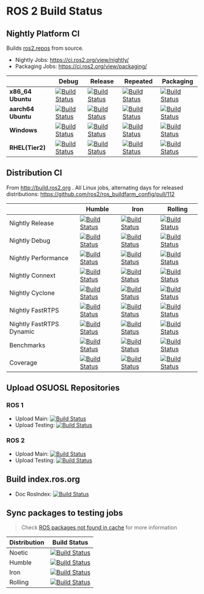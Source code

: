 # ROS 2 Build Status

## Nightly Platform CI

Builds [ros2.repos](https://raw.githubusercontent.com/ros2/ros2/master/ros2.repos) from source.

* Nightly Jobs: https://ci.ros2.org/view/nightly/
* Packaging Jobs: https://ci.ros2.org/view/packaging/

|                           | Debug                                                                             | Release                                                                               | Repeated                                                                                | Packaging                                                                                 |
|---------------------------|-----------------------------------------------------------------------------------|---------------------------------------------------------------------------------------|-----------------------------------------------------------------------------------------|-------------------------------------------------------------------------------------------|
| **x86_64 Ubuntu**  | [![Build Status][nightly-linux-debug-badge]][nightly-linux-debug]                 | [![Build Status][nightly-linux-release-badge]][nightly-linux-release]                 | [![Build Status][nightly-linux-repeated-badge]][nightly-linux-repeated]                 | [![Build Status][nightly-linux-packaging-badge]][nightly-linux-packaging]                 |
| **aarch64 Ubuntu** | [![Build Status][nightly-linux-aarch64-debug-badge]][nightly-linux-aarch64-debug] | [![Build Status][nightly-linux-aarch64-release-badge]][nightly-linux-aarch64-release] | [![Build Status][nightly-linux-aarch64-repeated-badge]][nightly-linux-aarch64-repeated] | [![Build Status][nightly-linux-aarch64-packaging-badge]][nightly-linux-aarch64-packaging] |
| **Windows**               | [![Build Status][nightly-win-debug-badge]][nightly-win-debug]                     | [![Build Status][nightly-win-release-badge]][nightly-win-release]                     | [![Build Status][nightly-win-repeated-badge]][nightly-win-repeated]                     | [![Build Status][nightly-win-packaging-badge]][nightly-win-packaging]                     |
| **RHEL(Tier2)**           | [![Build Status][nightly-linux-rhel-debug-badge]][nightly-linux-rhel-debug]                   | [![Build Status][nightly-linux-rhel-release-badge]][nightly-linux-rhel-release]                   | [![Build Status][nightly-linux-rhel-repeated-badge]][nightly-linux-rhel-repeated]                   | [![Build Status][nightly-linux-rhel-packaging-badge]][nightly-linux-rhel-packaging]                   |

## Distribution CI

From http://build.ros2.org . All Linux jobs, alternating days for released distributions: https://github.com/ros2/ros_buildfarm_config/pull/112

|  | Humble | Iron | Rolling |
|---|---|---|---|
| Nightly Release | [![Build Status][Hci-release-badge]][Hci-release] | [![Build Status][Ici-release-badge]][Ici-release] | [![Build Status][Rci-release-badge]][Rci-release] |
| Nightly Debug | [![Build Status][Hci-debug-badge]][Hci-debug] | [![Build Status][Ici-debug-badge]][Ici-debug] | [![Build Status][Rci-debug-badge]][Rci-debug] |
| Nightly Performance | [![Build Status][Hci-performance-badge]][Hci-performance] | [![Build Status][Ici-performance-badge]][Ici-performance] | [![Build Status][Rci-performance-badge]][Rci-performance] |
| Nightly Connext | [![Build Status][Hci-connext-badge]][Hci-connext] | [![Build Status][Ici-connext-badge]][Ici-connext] | [![Build Status][Rci-connext-badge]][Rci-connext] |
| Nightly Cyclone | [![Build Status][Hci-cyclone-badge]][Hci-cyclone] | [![Build Status][Ici-cyclone-badge]][Ici-cyclone] | [![Build Status][Rci-cyclone-badge]][Rci-cyclone] |
| Nightly FastRTPS | [![Build Status][Hci-fastrtps-badge]][Hci-fastrtps] | [![Build Status][Ici-fastrtps-badge]][Ici-fastrtps] | [![Build Status][Rci-fastrtps-badge]][Rci-fastrtps] |
| Nightly FastRTPS Dynamic | [![Build Status][Hci-fastrtps-dynamic-badge]][Hci-fastrtps-dynamic] | [![Build Status][Ici-fastrtps-dynamic-badge]][Ici-fastrtps-dynamic] | [![Build Status][Rci-fastrtps-dynamic-badge]][Rci-fastrtps-dynamic] |
| Benchmarks | [![Build Status][Hci-benchmark-badge]][Hci-benchmark] | [![Build Status][Ici-benchmark-badge]][Ici-benchmark] | [![Build Status][Rci-benchmark-badge]][Rci-benchmark] |
| Coverage | [![Build Status][Hci-coverage-badge]][Hci-coverage] | [![Build Status][Ici-coverage-badge]][Ici-coverage] | [![Build Status][Rci-coverage-badge]][Rci-coverage] |

## Upload OSUOSL Repositories
### ROS 1
* Upload Main: [![Build Status](https://build.ros.org/job/upload_main/badge/icon)](https://build.ros.org/job/upload_main/)
* Upload Testing: [![Build Status](https://build.ros.org/job/upload_testing/badge/icon)](https://build.ros.org/job/upload_testing/)

### ROS 2
* Upload Main: [![Build Status](https://build.ros2.org/job/upload_main/badge/icon)](https://build.ros2.org/job/upload_main/)
* Upload Testing: [![Build Status](https://build.ros2.org/job/upload_testing/badge/icon)](https://build.ros2.org/job/upload_testing/)

## Build index.ros.org
* Doc RosIndex: [![Build Status](https://build.ros.org/job/doc_rosindex/badge/icon)](https://build.ros.org/job/doc_rosindex/)

## Sync packages to testing jobs

> Check [ROS packages not found in cache](./playbook/ROS-packages-not-found-in-cache.md) for more information

| Distribution | Build Status |
| ------------ | ------------ |
| Noetic | [![Build Status](https://build.ros.org/job/Nrel_sync-packages-to-testing_focal_amd64/badge/icon)](https://build.ros.org/job/Nrel_sync-packages-to-testing_focal_amd64/) |
| Humble | [![Build Status](https://build.ros2.org/job/Hrel_sync-packages-to-testing_jammy_amd64/badge/icon)](https://build.ros2.org/job/Hrel_sync-packages-to-testing_jammy_amd64/) |
| Iron | [![Build Status](https://build.ros2.org/job/Irel_sync-packages-to-testing_jammy_amd64/badge/icon)](https://build.ros2.org/job/Irel_sync-packages-to-testing_jammy_amd64/) |
| Rolling | [![Build Status](https://build.ros2.org/job/Rrel_sync-packages-to-testing_jammy_amd64/badge/icon)](https://build.ros2.org/job/Rrel_sync-packages-to-testing_jammy_amd64/) |

[nightly-linux-debug]: https://ci.ros2.org/view/nightly/job/nightly_linux_debug
[nightly-linux-debug-badge]: https://ci.ros2.org/buildStatus/icon?job=nightly_linux_debug
[nightly-linux-release]: https://ci.ros2.org/view/nightly/job/nightly_linux_release
[nightly-linux-release-badge]: https://ci.ros2.org/buildStatus/icon?job=nightly_linux_release
[nightly-linux-repeated]: https://ci.ros2.org/view/nightly/job/nightly_linux_repeated
[nightly-linux-repeated-badge]: https://ci.ros2.org/buildStatus/icon?job=nightly_linux_repeated
[nightly-linux-packaging]: https://ci.ros2.org/view/packaging/job/packaging_linux
[nightly-linux-packaging-badge]: https://ci.ros2.org/buildStatus/icon?job=packaging_linux

[nightly-linux-aarch64-debug]: https://ci.ros2.org/view/nightly/job/nightly_linux-aarch64_debug
[nightly-linux-aarch64-debug-badge]: https://ci.ros2.org/buildStatus/icon?job=nightly_linux-aarch64_debug
[nightly-linux-aarch64-release]: https://ci.ros2.org/view/nightly/job/nightly_linux-aarch64_release
[nightly-linux-aarch64-release-badge]: https://ci.ros2.org/buildStatus/icon?job=nightly_linux-aarch64_release
[nightly-linux-aarch64-repeated]: https://ci.ros2.org/view/nightly/job/nightly_linux-aarch64_repeated
[nightly-linux-aarch64-repeated-badge]: https://ci.ros2.org/buildStatus/icon?job=nightly_linux-aarch64_repeated
[nightly-linux-aarch64-packaging]: https://ci.ros2.org/view/packaging/job/packaging_linux-aarch64
[nightly-linux-aarch64-packaging-badge]: https://ci.ros2.org/buildStatus/icon?job=packaging_linux-aarch64

[nightly-win-debug]: https://ci.ros2.org/view/nightly/job/nightly_win_deb
[nightly-win-debug-badge]: https://ci.ros2.org/buildStatus/icon?job=nightly_win_deb
[nightly-win-release]: https://ci.ros2.org/view/nightly/job/nightly_win_rel
[nightly-win-release-badge]: https://ci.ros2.org/buildStatus/icon?job=nightly_win_rel
[nightly-win-repeated]: https://ci.ros2.org/view/nightly/job/nightly_win_rep
[nightly-win-repeated-badge]: https://ci.ros2.org/buildStatus/icon?job=nightly_win_rep
[nightly-win-packaging]: https://ci.ros2.org/view/packaging/job/packaging_windows
[nightly-win-packaging-badge]: https://ci.ros2.org/buildStatus/icon?job=packaging_windows

[nightly-linux-rhel-debug]: https://ci.ros2.org/view/nightly/job/nightly_linux-rhel_debug
[nightly-linux-rhel-debug-badge]: https://ci.ros2.org/buildStatus/icon?job=nightly_linux-rhel_debug
[nightly-linux-rhel-release]: https://ci.ros2.org/view/nightly/job/nightly_linux-rhel_release
[nightly-linux-rhel-release-badge]: https://ci.ros2.org/buildStatus/icon?job=nightly_linux-rhel_release
[nightly-linux-rhel-repeated]: https://ci.ros2.org/view/nightly/job/nightly_linux-rhel_repeated
[nightly-linux-rhel-repeated-badge]: https://ci.ros2.org/buildStatus/icon?job=nightly_linux-rhel_repeated
[nightly-linux-rhel-packaging]: https://ci.ros2.org/view/packaging/job/packaging_linux-rhel
[nightly-linux-rhel-packaging-badge]: https://ci.ros2.org/buildStatus/icon?job=packaging_linux-rhel

[Hci-release-badge]: http://build.ros2.org/buildStatus/icon?job=Hci__nightly-release_ubuntu_jammy_amd64
[Hci-release]: http://build.ros2.org/view/Hci/job/Hci__nightly-release_ubuntu_jammy_amd64/
[Hci-debug-badge]: http://build.ros2.org/buildStatus/icon?job=Hci__nightly-debug_ubuntu_jammy_amd64
[Hci-debug]: http://build.ros2.org/view/Hci/job/Hci__nightly-debug_ubuntu_jammy_amd64/
[Hci-performance-badge]: http://build.ros2.org/buildStatus/icon?job=Hci__nightly-performance_ubuntu_jammy_amd64
[Hci-performance]: http://build.ros2.org/view/Hci/job/Hci__nightly-performance_ubuntu_jammy_amd64/
[Hci-connext-badge]: http://build.ros2.org/buildStatus/icon?job=Hci__nightly-connext_ubuntu_jammy_amd64
[Hci-connext]: http://build.ros2.org/view/Hci/job/Hci__nightly-connext_ubuntu_jammy_amd64/
[Hci-cyclone-badge]: http://build.ros2.org/buildStatus/icon?job=Hci__nightly-cyclonedds_ubuntu_jammy_amd64
[Hci-cyclone]: http://build.ros2.org/view/Hci/job/Hci__nightly-cyclonedds_ubuntu_jammy_amd64/
[Hci-fastrtps-badge]: http://build.ros2.org/buildStatus/icon?job=Hci__nightly-fastrtps_ubuntu_jammy_amd64
[Hci-fastrtps]: http://build.ros2.org/view/Hci/job/Hci__nightly-fastrtps_ubuntu_jammy_amd64/
[Hci-fastrtps-dynamic-badge]: http://build.ros2.org/buildStatus/icon?job=Hci__nightly-fastrtps-dynamic_ubuntu_jammy_amd64
[Hci-fastrtps-dynamic]:  http://build.ros2.org/view/Hci/job/Hci__nightly-fastrtps-dynamic_ubuntu_jammy_amd64/
[Hci-benchmark-badge]: http://build.ros2.org/buildStatus/icon?job=Hci__benchmark_ubuntu_jammy_amd64
[Hci-benchmark]: http://build.ros2.org/view/Hci/job/Hci__benchmark_ubuntu_jammy_amd64/
[Hci-coverage-badge]: https://ci.ros2.org/buildStatus/icon?job=nightly_linux_humble_coverage
[Hci-coverage]: https://ci.ros2.org/job/nightly_linux_humble_coverage/

[Ici-release-badge]: http://build.ros2.org/buildStatus/icon?job=Ici__nightly-release_ubuntu_jammy_amd64
[Ici-release]: http://build.ros2.org/view/Ici/job/Ici__nightly-release_ubuntu_jammy_amd64/
[Ici-debug-badge]: http://build.ros2.org/buildStatus/icon?job=Ici__nightly-debug_ubuntu_jammy_amd64
[Ici-debug]: http://build.ros2.org/view/Ici/job/Ici__nightly-debug_ubuntu_jammy_amd64/
[Ici-performance-badge]: http://build.ros2.org/buildStatus/icon?job=Ici__nightly-performance_ubuntu_jammy_amd64
[Ici-performance]: http://build.ros2.org/view/Ici/job/Ici__nightly-performance_ubuntu_jammy_amd64/
[Ici-connext-badge]: http://build.ros2.org/buildStatus/icon?job=Ici__nightly-connext_ubuntu_jammy_amd64
[Ici-connext]: http://build.ros2.org/view/Ici/job/Ici__nightly-connext_ubuntu_jammy_amd64/
[Ici-cyclone-badge]: http://build.ros2.org/buildStatus/icon?job=Ici__nightly-cyclonedds_ubuntu_jammy_amd64
[Ici-cyclone]: http://build.ros2.org/view/Ici/job/Ici__nightly-cyclonedds_ubuntu_jammy_amd64/
[Ici-fastrtps-badge]: http://build.ros2.org/buildStatus/icon?job=Ici__nightly-fastrtps_ubuntu_jammy_amd64
[Ici-fastrtps]: http://build.ros2.org/view/Ici/job/Ici__nightly-fastrtps_ubuntu_jammy_amd64/
[Ici-fastrtps-dynamic-badge]: http://build.ros2.org/buildStatus/icon?job=Ici__nightly-fastrtps-dynamic_ubuntu_jammy_amd64
[Ici-fastrtps-dynamic]:  http://build.ros2.org/view/Ici/job/Ici__nightly-fastrtps-dynamic_ubuntu_jammy_amd64/
[Ici-benchmark-badge]: http://build.ros2.org/buildStatus/icon?job=Ici__benchmark_ubuntu_jammy_amd64
[Ici-benchmark]: http://build.ros2.org/view/Ici/job/Ici__benchmark_ubuntu_jammy_amd64/
[Ici-coverage-badge]: https://ci.ros2.org/buildStatus/icon?job=nightly_linux_iron_coverage
[Ici-coverage]: https://ci.ros2.org/job/nightly_linux_iron_coverage/

[Rci-release-badge]: http://build.ros2.org/buildStatus/icon?job=Rci__nightly-release_ubuntu_noble_amd64
[Rci-release]: http://build.ros2.org/view/Rci/job/Rci__nightly-release_ubuntu_noble_amd64/
[Rci-debug-badge]: http://build.ros2.org/buildStatus/icon?job=Rci__nightly-debug_ubuntu_noble_amd64
[Rci-debug]: http://build.ros2.org/view/Rci/job/Rci__nightly-debug_ubuntu_noble_amd64/
[Rci-performance-badge]: http://build.ros2.org/buildStatus/icon?job=Rci__nightly-performance_ubuntu_noble_amd64
[Rci-performance]: http://build.ros2.org/view/Rci/job/Rci__nightly-performance_ubuntu_noble_amd64/
[Rci-connext-badge]: http://build.ros2.org/buildStatus/icon?job=Rci__nightly-connext_ubuntu_noble_amd64
[Rci-connext]: http://build.ros2.org/view/Rci/job/Rci__nightly-connext_ubuntu_noble_amd64/
[Rci-cyclone-badge]: http://build.ros2.org/buildStatus/icon?job=Rci__nightly-cyclonedds_ubuntu_noble_amd64
[Rci-cyclone]: http://build.ros2.org/view/Rci/job/Rci__nightly-cyclonedds_ubuntu_noble_amd64/
[Rci-fastrtps-badge]: http://build.ros2.org/buildStatus/icon?job=Rci__nightly-fastrtps_ubuntu_noble_amd64
[Rci-fastrtps]: http://build.ros2.org/view/Rci/job/Rci__nightly-fastrtps_ubuntu_noble_amd64/
[Rci-fastrtps-dynamic-badge]: http://build.ros2.org/buildStatus/icon?job=Rci__nightly-fastrtps-dynamic_ubuntu_noble_amd64
[Rci-fastrtps-dynamic]:  http://build.ros2.org/view/Rci/job/Rci__nightly-fastrtps-dynamic_ubuntu_noble_amd64/
[Rci-benchmark-badge]: http://build.ros2.org/buildStatus/icon?job=Rci__benchmark_ubuntu_noble_amd64
[Rci-benchmark]: http://build.ros2.org/view/Rci/job/Rci__benchmark_ubuntu_noble_amd64/
[Rci-coverage-badge]: https://ci.ros2.org/buildStatus/icon?job=nightly_linux_coverage
[Rci-coverage]: https://ci.ros2.org/job/nightly_linux_coverage/


